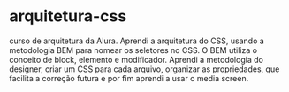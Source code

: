 # arquitetura-css
curso de arquitetura da Alura. 
Aprendi a arquitetura do CSS, usando a metodologia BEM para nomear os seletores no CSS. O BEM utiliza o conceito de block, elemento e modificador. Aprendi a metodologia do designer, criar um CSS para cada arquivo, organizar as propriedades, que facilita a correção futura e por fim aprendi a usar o media screen.
